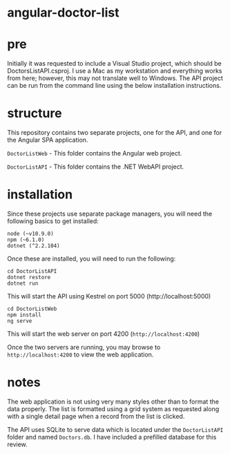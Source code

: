 # angular-doctor-list

# pre
Initially it was requested to include a Visual Studio project, which should be DoctorsListAPI.csproj.  I use a Mac as my workstation and everything works from here; however, this may not translate well to Windows.  The API project can be run from the command line using the below installation instructions.

# structure
This repository contains two separate projects, one for the API, and one for the Angular SPA application.

`DoctorListWeb` - This folder contains the Angular web project.

`DoctorListAPI` - This folder contains the .NET WebAPI project.

# installation
Since these projects use separate package managers, you will need the following basics to get installed:

```
node (~v10.9.0)
npm (~6.1.0)
dotnet (^2.2.104)
```

Once these are installed, you will need to run the following:

```
cd DoctorListAPI
dotnet restore
dotnet run
```

This will start the API using Kestrel on port 5000 (http://localhost:5000)

```
cd DoctorListWeb
npm install
ng serve
```

This will start the web server on port 4200 (`http://localhost:4200`)

Once the two servers are running, you may browse to `http://localhost:4200` to view the web application.

# notes
The web application is not using very many styles other than to format the data properly.  The list is formatted using a grid system as requested along with a single detail page when a record from the list is clicked.

The API uses SQLite to serve data which is located under the `DoctorListAPI` folder and named `Doctors.db`.  I have included a prefilled database for this review.
